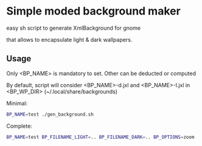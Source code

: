 # Simple moded background maker

easy sh script to generate XmlBackground for gnome

that allows to encapsulate light & dark wallpapers.

## Usage

Only <BP_NAME> is mandatory to set. Other can be deducted or computed

By default, script will consider <BP_NAME>-d.jxl and <BP_NAME>-l.jxl 
in <BP_WP_DIR> (~/.local/share/backgrounds)

Minimal:
```bash
BP_NAME=test ./gen_background.sh
```

Complete:
```bash
BP_NAME=test BP_FILENAME_LIGHT=.. BP_FILENAME_DARK=.. BP_OPTIONS=zoom ./gen_background.sh
```
